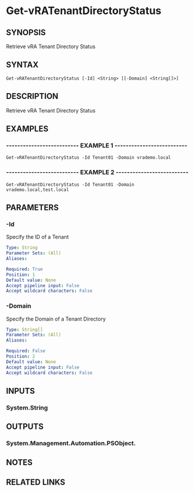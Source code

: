 # Get-vRATenantDirectoryStatus

## SYNOPSIS
Retrieve vRA Tenant Directory Status

## SYNTAX

```
Get-vRATenantDirectoryStatus [-Id] <String> [[-Domain] <String[]>]
```

## DESCRIPTION
Retrieve vRA Tenant Directory Status

## EXAMPLES

### -------------------------- EXAMPLE 1 --------------------------
```
Get-vRATenantDirectoryStatus -Id Tenant01 -Domain vrademo.local
```

### -------------------------- EXAMPLE 2 --------------------------
```
Get-vRATenantDirectoryStatus -Id Tenant01 -Domain vrademo.local,test.local
```

## PARAMETERS

### -Id
Specify the ID of a Tenant

```yaml
Type: String
Parameter Sets: (All)
Aliases: 

Required: True
Position: 1
Default value: None
Accept pipeline input: False
Accept wildcard characters: False
```

### -Domain
Specify the Domain of a Tenant Directory

```yaml
Type: String[]
Parameter Sets: (All)
Aliases: 

Required: False
Position: 2
Default value: None
Accept pipeline input: False
Accept wildcard characters: False
```

## INPUTS

### System.String

## OUTPUTS

### System.Management.Automation.PSObject.

## NOTES

## RELATED LINKS

